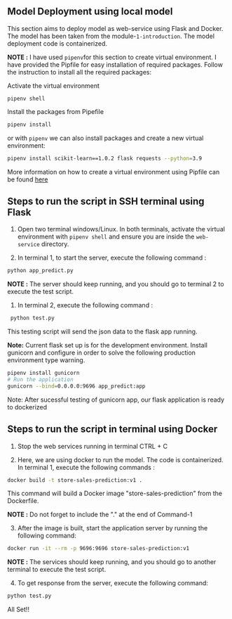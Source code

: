 ## Model Deployment using local model

This section aims to deploy model as web-service using Flask and Docker. The model has been taken from the module-`1-introduction`.
The model deployment code is containerized.

**NOTE :** I have used `pipenv`for this section to create virtual environment. I have provided the Pipfile for easy installation of required packages. Follow the instruction to install all the required packages: 

Activate the virtual environment
```
pipenv shell
```
Install the packages from Pipefile
```bash
pipenv install
```

or with `pipenv` we can also install packages and create a new virtual environment:
```bash
pipenv install scikit-learn==1.0.2 flask requests --python=3.9
```

More information on how to create a virtual environment using Pipfile can be found [here](https://stackoverflow.com/questions/52171593/how-to-install-dependencies-from-a-copied-pipfile-inside-a-virtual-environment)

## Steps to run the script in SSH terminal using Flask

1. Open two terminal windows/Linux. In both terminals, activate the virtual environment with `pipenv shell` and ensure you are inside the `web-service` directory.

2. In terminal 1, to start the server, execute the following command :
```bash
python app_predict.py
```
**NOTE :** The server should keep running, and you should go to terminal 2 to execute the test script.

1. In terminal 2, execute the following command :
```bash
 python test.py
```
This testing script will send the json data to the flask app running.

**Note:** Current flask set up is for the development environment. Install gunicorn and configure in order to solve the following production environment type warning.
```bash
pipenv install gunicorn
# Run the application
gunicorn --bind=0.0.0.0:9696 app_predict:app
```

Note: After sucessful testing of gunicorn app, our flask application is ready to dockerized

## Steps to run the script in terminal using Docker

1. Stop the web services running in terminal CTRL + C

2. Here, we are using docker to run the model. The code is containerized. In terminal 1, execute the following commands :
```bash
docker build -t store-sales-prediction:v1 .
```
This command will build a Docker image "store-sales-prediction" from the Dockerfile.

**NOTE :** Do not forget to include the "." at the end of Command-1

3. After the image is built, start the application server by running the following command: 

```bash
docker run -it --rm -p 9696:9696 store-sales-prediction:v1
```
**NOTE :** The services should keep running, and you should go to another terminal to execute the test script.

4. To get response from the server, execute the following command: 
```bash
python test.py
```
All Set!!
